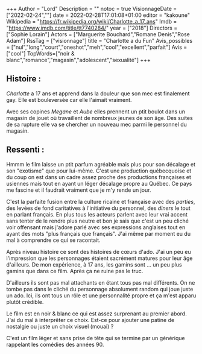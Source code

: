 +++
Author = "Lord"
Description = ""
notoc = true
VisionnageDate = ["2022-02-24",""]
date = 2022-02-28T17:01:08+01:00
editor = "kakoune"
Wikipedia = "https://fr.wikipedia.org/wiki/Charlotte_a_17_ans"
Imdb = "https://www.imdb.com/title/tt7740284/"
year = ["2018"]
Directors = ["Sophie Lorain"]
Actors = ["Marguerite Bouchard","Romane Denis","Rose Adam"]
RssTag = ["visionnage"]
title = "Charlotte a du Fun"
Avis_possibles = ["nul","long","court","oneshot","meh","cool","excellent","parfait"]
Avis = ["cool"] 
TopWords=["noir & blanc","romance","magasin","adolescent","sexualité"]
+++
## Histoire :
*Charlotte* a 17 ans et apprend dans la douleur que son mec est finalement gay.
Elle est bouleversée car elle l'aimait vraiment.

Avec ses copines *Megane* et *Aube* elles prennent un ptit boulot dans un magasin de jouet où travaillent de nombreux jeunes de son âge.
Des suites de sa rupture elle va se chercher un nouveau mec parmi le personnel du magasin.

## Ressenti :
Hmmm le film laisse un ptit parfum agréable mais plus pour son décalage et son "exotisme" que pour lui-même.
C'est une production québecquoise et du coup on est dans un cadre assez proche des productions françaises et usiennes mais tout en ayant un léger décalage propre au Québec.
Ce pays me fascine et il faudrait vraiment que je m'y rende un jour.

C'est la parfaite fusion entre la culture ricaine et française avec des <i>parties</i>, des levées de fond caritatives à l'initiative du personnel, des <i>diners</i> le tout en parlant français.
En plus tous les acteurs parlent avec leur vrai accent sans tenter de le rendre plus neutre et bon je sais que c'est un peu cliché voir offensant mais j'adore parlé avec ses expressions anglaises tout en ayant des mots "plus français que français".
J'ai même par moment eu du mal à comprendre ce qui se racontait.

Après niveau histoire ce sont des histoires de cœurs d'ado.
J'ai un peu eu l'impression que les personnages étaient sacrément matures pour leur âge d'ailleurs.
De mon expérience, à 17 ans, les gamins sont … un peu plus gamins que dans ce film.
Après ça ne ruine pas le truc.

D'ailleurs ils sont pas mal attachants en étant tous pas mal différents.
On ne tombe pas dans le cliché du personnage absolument random qui joue juste un ado.
Ici, ils ont tous un rôle et une personnalité propre et ça m'est apparu plutôt crédible.

Le film est en noir & blanc ce qui est assez surprenant au premier abord.
J'ai du mal à interprêter ce choix.
Est-ce pour ajouter une patine de nostalgie ou juste un choix visuel (mouai) ?

C'est un film léger et sans prise de tête qui se termine par un générique rappelant les comédies des années 90.
